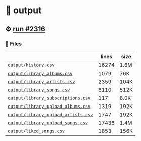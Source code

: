 # 📝  output 

## ⚙️ [run #2316](https://github.com/jwenerd/ytm-dl/actions/runs/11045110326)

### 📁 Files

|                                                                         |lines|size|
|-------------------------------------------------------------------------|-----|----|
|[`output/history.csv` ](output/history.csv)                              |16274|1.6M|
|[`output/library_albums.csv` ](output/library_albums.csv)                |1079 |76K |
|[`output/library_artists.csv` ](output/library_artists.csv)              |2359 |104K|
|[`output/library_songs.csv` ](output/library_songs.csv)                  |6110 |512K|
|[`output/library_subscriptions.csv` ](output/library_subscriptions.csv)  |117  |8.0K|
|[`output/library_upload_albums.csv` ](output/library_upload_albums.csv)  |1319 |192K|
|[`output/library_upload_artists.csv` ](output/library_upload_artists.csv)|1747 |192K|
|[`output/library_upload_songs.csv` ](output/library_upload_songs.csv)    |17436|1.4M|
|[`output/liked_songs.csv` ](output/liked_songs.csv)                      |1853 |156K|